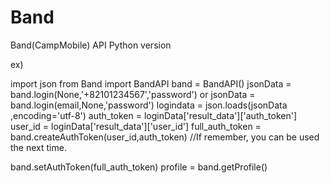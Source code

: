 Band
====

Band(CampMobile) API  Python version


ex)
  
  import json
  from Band import BandAPI
  band = BandAPI()
  jsonData = band.login(None,'+82101234567','password') or jsonData = band.login(email,None,'password')
  logindata = json.loads(jsonData ,encoding='utf-8')
  auth_token = loginData['result_data']['auth_token']
  user_id = loginData['result_data']['user_id']
  full_auth_token = band.createAuthToken(user_id,auth_token) //If remember, you can be used the next time.
  
  band.setAuthToken(full_auth_token)
  profile = band.getProfile() 
  
